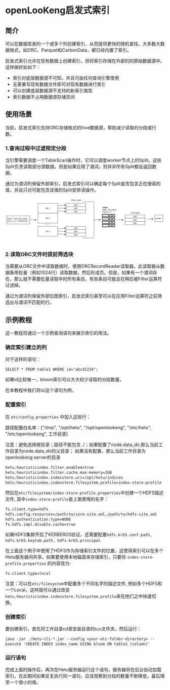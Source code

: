 
# openLooKeng启发式索引

## 简介

可以在数据库表的一个或多个列创建索引，从而提供更快的随机查找。大多数大数据格式，如ORC、Parquet和CarbonData，都已经内置了索引。

启发式索引允许在现有数据上创建索引，但将索引存储在外部的的原始数据源中。这样做好处如下：

  - 索引对底层数据源不可知，并且可由任何查询引擎使用
  - 无需重写现有数据文件即可对现有数据进行索引
  - 可以创建底层数据源不支持的新索引类型
  - 索引数据不占用数据源存储空间

## 使用场景

当前，启发式索引支持ORC存储格式的hive数据源，帮助减少读取的分段或行数。

### 1.查询过程中过滤预定分段

当引擎需要调度一个TableScan操作时，它可以调度worker节点上的Split。这些Split负责读取部分源数据。但是如果应用了谓词，则并非所有Split都会返回数据。

通过为谓词列保留外部索引，启发式索引可以确定每个Split是否包含正在搜索的值，并且只对可能包含该值的Split安排读操作。

![indexer_filter_splits](../images/indexer_filter_splits.png)

### 2.读取ORC文件时提前筛选块

当需要从ORC文件中读取数据时，使用ORCRecordReader读取器。此读取器从数据条带批量（例如1024行）读取数据，然后形成页。但是，如果有一个谓词存在，那么就不需要批量读取中的所有条目，有些条目可能会在稍后被Filter运算符过滤掉。

通过为谓词列保留外部位图索引，启发式索引甚至可以在应用Filter运算符之前筛选出与谓词不匹配的行。

## 示例教程

这一教程将通过一个示例查询语句来展示索引的用法。

### 确定索引建立的列

对于这样的语句：

    SELECT * FROM table1 WHERE id="abcd1234";
   
如果id比较唯一，bloom索引可以大大较少读取的分段数量。

在本教程中我们将以这个语句为例。

### 配置索引

在 `etc/config.properties` 中加入这些行：

路径配置白名单：["/tmp", "/opt/hetu", "/opt/openlookeng", "/etc/hetu", "/etc/openlookeng", 工作目录]

注意：避免选择根目录；路径不能包含../；如果配置了node.data_dir,那么当前工作目录为node.data_dir的父目录；
    如果没有配置，那么当前工作目录为openlookeng server的目录

    hetu.heuristicindex.filter.enabled=true
    hetu.heuristicindex.filter.cache.max-memory=2GB
    hetu.heuristicindex.indexstore.uri=/opt/hetu/indices
    hetu.heuristicindex.indexstore.filesystem.profile=index-store-profile
    
然后在`etc/filesystem/index-store-profile.properties`中创建一个HDFS描述文件, 其中`index-store-profile`是上面使用的名字：

    fs.client.type=hdfs
    hdfs.config.resources=/path/to/core-site.xml,/path/to/hdfs-site.xml
    hdfs.authentication.type=NONE
    fs.hdfs.impl.disable.cache=true
    
如果HDFS集群开启了KERBEROS验证，还需要配置`hdfs.krb5.conf.path, hdfs.krb5.keytab.path, hdfs.krb5.principal`. 

在上面这个例子中使用了HDFS作为存储索引文件的位置，这使得索引可以在多个Hetu服务器间共享。如果要使用本地磁盘来存储索引，只要将 `index-store-profile.properties` 的内容改为:

    fs.client.type=local
    
注意：可以在`etc/filesystem`中配置多个不同名字的描述文件, 例如多个HDFS和一个Local，这样就可以通过改变`hetu.heuristicindex.indexstore.filesystem.profile`来在他们之中快速切换。

### 创建索引

要创建索引，首先将工作目录cd至安装目录的`bin`文件夹，然后运行：

    java -jar ./hetu-cli-*.jar --config <your-etc-folder-directory> --execute 'CREATE INDEX index_name USING bloom ON table1 (column)'
    
### 运行语句

完成上面的操作后，再次在Hetu服务器运行这个语句，服务器将在后台自动加载索引。在此期间如果反复执行同一语句，应该观察到分段的数量不断降低，最后降至一个很小的值。